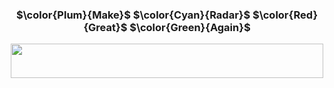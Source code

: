 ###  <p style="text-align: center;"> **$\color{Plum}{Make}$ $\color{Cyan}{Radar}$ $\color{Red}{Great}$ $\color{Green}{Again}$** </p>
<div align="center">
    <img src="https://lh4.googleusercontent.com/FzGzKOPMbantncky9Eah8HtUK0YpTe8wWNfC95RIpAM0A2Ze2CPzh_j5JomuB7LpHkDY-YBwu57wjBNCXMQC5Lw=w16383" width="500" height="55"/>
</div>



<!--
**fengzeAltos/fengzeAltos** is a ✨ _special_ ✨ repository because its `README.md` (this file) appears on your GitHub profile.

Here are some ideas to get you started:

- 🔭 I’m currently working on ...
- 🌱 I’m currently learning ...
- 👯 I’m looking to collaborate on ...
- 🤔 I’m looking for help with ...
- 💬 Ask me about ...
- 📫 How to reach me: ...
- 😄 Pronouns: ...
- ⚡ Fun fact: ...
-->
